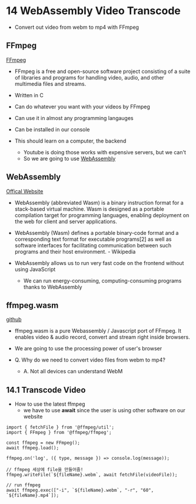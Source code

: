 # 14 WebAssembly Video Transcode

- Convert out video from webm to mp4 with FFmpeg

## FFmpeg

[FFmpeg](https://www.ffmpeg.org/)

- FFmpeg is a free and open-source software project consisting of a suite of libraries and programs for handling video, audio, and other multimedia files and streams.
- Written in C
- Can do whatever you want with your videos by FFmpeg
- Can use it in almost any programming langauges
- Can be installed in our console

- This should learn on a computer, the backend
  - Youtube is doing those works with expensive servers, but we can't
  - So we are going to use [WebAssembly](#ffmpegwasm)

## WebAssembly

[Offical Website](https://webassembly.org/)

- WebAssembly (abbreviated Wasm) is a binary instruction format for a stack-based virtual machine. Wasm is designed as a portable compilation target for programming languages, enabling deployment on the web for client and server applications.
- WebAssembly (Wasm) defines a portable binary-code format and a corresponding text format for executable programs[2] as well as software interfaces for facilitating communication between such programs and their host environment. - Wikipedia

- WebAssembly allows us to run very fast code on the frontend without using JavaScript
  - We can run energy-consuming, computing-consuming programs thanks to WebAssembly

## ffmpeg.wasm

[github](https://github.com/ffmpegwasm/ffmpeg.wasm)

- ffmpeg.wasm is a pure Webassembly / Javascript port of FFmpeg. It enables video & audio record, convert and stream right inside browsers.
- We are going to use the processing power of user's browser

- Q. Why do we need to convert video files from webm to mp4?
  - A. Not all devices can understand WebM

## 14.1 Transcode Video

- How to use the latest ffmpeg
  - we have to use **await** since the user is using other software on our website

```
import { fetchFile } from '@ffmpeg/util';
import { FFmpeg } from '@ffmpeg/ffmpeg';

const ffmpeg = new FFmpeg();
await ffmpeg.load();

ffmpeg.on('log', ({ type, message }) => console.log(message));

// ffmpeg 세상에 file을 만들어줌!
ffmpeg.writeFile(`${fileName}.webm`, await fetchFile(videoFile));

// run ffmpeg
await ffmpeg.exec(["-i", `${fileName}.webm`, "-r", "60", `${fileName}.mp4`]);
```
